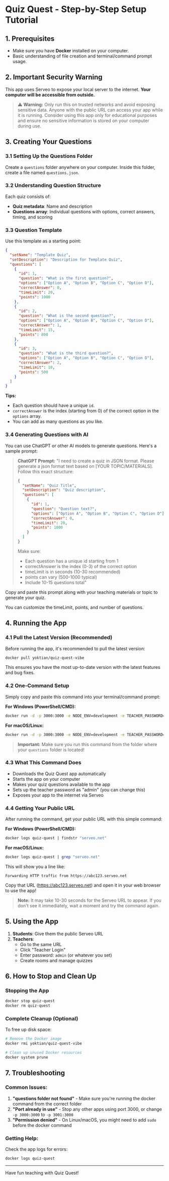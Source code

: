 # Quiz Quest - Step-by-Step Setup Tutorial

## 1. Prerequisites

- Make sure you have **Docker** installed on your computer.
- Basic understanding of file creation and terminal/command prompt usage.

## 2. Important Security Warning

This app uses Serveo to expose your local server to the internet. **Your computer will be accessible from outside.**

> ⚠️ **Warning:** Only run this on trusted networks and avoid exposing sensitive data. Anyone with the public URL can access your app while it is running. Consider using this app only for educational purposes and ensure no sensitive information is stored on your computer during use.

## 3. Creating Your Questions

### 3.1 Setting Up the Questions Folder

Create a `questions` folder anywhere on your computer. Inside this folder, create a file named `questions.json`.

### 3.2 Understanding Question Structure

Each quiz consists of:

- **Quiz metadata**: Name and description
- **Questions array**: Individual questions with options, correct answers, timing, and scoring

### 3.3 Question Template

Use this template as a starting point:

```json
{
  "setName": "Template Quiz",
  "setDescription": "Description for Template Quiz",
  "questions": [
    {
      "id": 1,
      "question": "What is the first question?",
      "options": ["Option A", "Option B", "Option C", "Option D"],
      "correctAnswer": 0,
      "timeLimit": 20,
      "points": 1000
    },
    {
      "id": 2,
      "question": "What is the second question?",
      "options": ["Option A", "Option B", "Option C", "Option D"],
      "correctAnswer": 1,
      "timeLimit": 15,
      "points": 800
    },
    {
      "id": 3,
      "question": "What is the third question?",
      "options": ["Option A", "Option B", "Option C", "Option D"],
      "correctAnswer": 2,
      "timeLimit": 10,
      "points": 500
    }
  ]
}
```

**Tips:**

- Each question should have a unique `id`.
- `correctAnswer` is the index (starting from 0) of the correct option in the `options` array.
- You can add as many questions as you like.

### 3.4 Generating Questions with AI

You can use ChatGPT or other AI models to generate questions. Here's a sample prompt:

> **ChatGPT Prompt:**
> "I need to create a quiz in JSON format. Please generate a json format text based on [YOUR TOPIC/MATERIALS]. Follow this exact structure:
>
> ```json
> {
>   "setName": "Quiz Title",
>   "setDescription": "Quiz description",
>   "questions": [
>     {
>       "id": 1,
>       "question": "Question text?",
>       "options": ["Option A", "Option B", "Option C", "Option D"],
>       "correctAnswer": 0,
>       "timeLimit": 20,
>       "points": 1000
>     }
>   ]
> }
> ```
>
> Make sure:
>
> - Each question has a unique id starting from 1
> - correctAnswer is the index (0-3) of the correct option
> - timeLimit is in seconds (10-30 recommended)
> - points can vary (500-1000 typical)
> - Include 10-15 questions total"

Copy and paste this prompt along with your teaching materials or topic to generate your quiz.

You can customize the timeLimit, points, and number of questions.

## 4. Running the App

### 4.1 Pull the Latest Version (Recommended)

Before running the app, it's recommended to pull the latest version:

```bash
docker pull yoktian/quiz-quest-vibe
```

This ensures you have the most up-to-date version with the latest features and bug fixes.

### 4.2 One-Command Setup

Simply copy and paste this command into your terminal/command prompt:

**For Windows (PowerShell/CMD):**

```bash
docker run -d -p 3000:3000 -e NODE_ENV=development -e TEACHER_PASSWORD=admin -v "%cd%\questions:/app/questions" --name quiz-quest yoktian/quiz-quest-vibe
```

**For macOS/Linux:**

```bash
docker run -d -p 3000:3000 -e NODE_ENV=development -e TEACHER_PASSWORD=admin -v "$(pwd)/questions:/app/questions" --name quiz-quest yoktian/quiz-quest-vibe
```

> **Important:** Make sure you run this command from the folder where your `questions` folder is located!

### 4.3 What This Command Does

- Downloads the Quiz Quest app automatically
- Starts the app on your computer
- Makes your quiz questions available to the app
- Sets up the teacher password as "admin" (you can change this)
- Exposes your app to the internet via Serveo

### 4.4 Getting Your Public URL

After running the command, get your public URL with this simple command:

**For Windows (PowerShell/CMD):**

```bash
docker logs quiz-quest | findstr "serveo.net"
```

**For macOS/Linux:**

```bash
docker logs quiz-quest | grep "serveo.net"
```

This will show you a line like:

```
Forwarding HTTP traffic from https://abc123.serveo.net
```

Copy that URL (https://abc123.serveo.net) and open it in your web browser to use the app!

> **Note:** It may take 10-30 seconds for the Serveo URL to appear. If you don't see it immediately, wait a moment and try the command again.

## 5. Using the App

1. **Students**: Give them the public Serveo URL
2. **Teachers**:
   - Go to the same URL
   - Click "Teacher Login"
   - Enter password: `admin` (or whatever you set)
   - Create rooms and manage quizzes

## 6. How to Stop and Clean Up

### Stopping the App

```bash
docker stop quiz-quest
docker rm quiz-quest
```

### Complete Cleanup (Optional)

To free up disk space:

```bash
# Remove the Docker image
docker rmi yoktian/quiz-quest-vibe

# Clean up unused Docker resources
docker system prune
```

## 7. Troubleshooting

### Common Issues:

1. **"questions folder not found"** - Make sure you're running the docker command from the correct folder
2. **"Port already in use"** - Stop any other apps using port 3000, or change `-p 3000:3000` to `-p 3001:3000`
3. **"Permission denied"** - On Linux/macOS, you might need to add `sudo` before the docker command

### Getting Help:

Check the app logs for errors:

```bash
docker logs quiz-quest
```

---

Have fun teaching with Quiz Quest!
